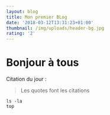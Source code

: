 ```yaml
---
layout: blog
title: Mon premier BLog
date: '2018-03-12T13:31:23+01:00'
thumbnail: /img/uploads/header-bg.jpg
rating: '2'
---
```

# Bonjour à tous

Citation du jour :

> Les quotes font les citations

```
ls -la
top
```
